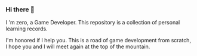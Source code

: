 ### Hi there 👋
I 'm zero, a Game Developer.
This repository is a collection of personal learning records.

I'm honored if I help you.
This is a road of game development from scratch, I hope you and I will meet again at the top of the mountain.
<!--
**Shirlenesky/Shirlenesky** is a ✨ _special_ ✨ repository because its `README.md` (this file) appears on your GitHub profile.

Here are some ideas to get you started:

- 🌱 I’m currently learning game developing skills.
- 👯 I’m looking to collaborate on ...
- 🤔 I’m looking for help with ...
- 💬 Ask me about ...
- 📫 How to reach me: ...
- 😄 Pronouns: ...
- ⚡ Fun fact: ...
-->
